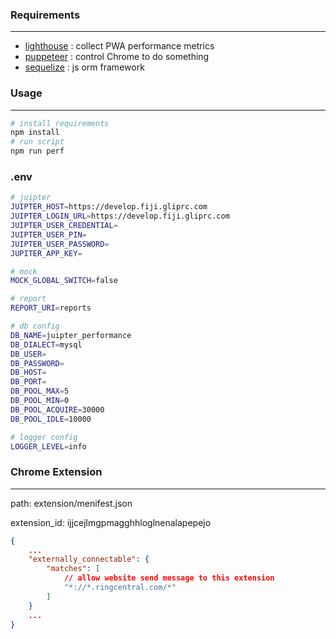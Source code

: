 ### Requirements
---
- [lighthouse](https://github.com/GoogleChrome/lighthouse) : collect PWA performance metrics
- [puppeteer](https://github.com/GoogleChrome/puppeteer) : control Chrome to do something
- [sequelize](https://github.com/sequelize/sequelize) : js orm framework

### Usage
---
```bash
# install requirements
npm install
# run script
npm run perf
```

### .env
```bash
# juipter
JUIPTER_HOST=https://develop.fiji.gliprc.com
JUIPTER_LOGIN_URL=https://develop.fiji.gliprc.com
JUIPTER_USER_CREDENTIAL=
JUIPTER_USER_PIN=
JUIPTER_USER_PASSWORD=
JUPITER_APP_KEY=

# mock
MOCK_GLOBAL_SWITCH=false

# report
REPORT_URI=reports

# db config
DB_NAME=juipter_performance
DB_DIALECT=mysql
DB_USER=
DB_PASSWORD=
DB_HOST=
DB_PORT=
DB_POOL_MAX=5
DB_POOL_MIN=0
DB_POOL_ACQUIRE=30000
DB_POOL_IDLE=10000

# logger config
LOGGER_LEVEL=info
```

### Chrome Extension
---
path: extension/menifest.json

extension_id: ijjcejlmgpmagghhloglnenalapepejo
```json
{
    ...
    "externally_connectable": {
        "matches": [
            // allow website send message to this extension
            "*://*.ringcentral.com/*" 
        ]
    }
    ...
}
```